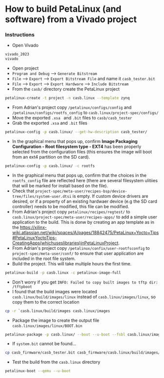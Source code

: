 # How to build PetaLinux (and software) from a Vivado project

### Instructions
- Open Vivado
```bash
vivado_2023
vivado
```
- Open project
- `Program and Debug` --> `Generate Bitstream`
- `File` --> `Export` --> `Export Bitstream File` and name it `casb_tester.bit`
- `File` --> `Export` --> `Export Hardware` --> `Include Bitstream`
- From the `casb/` directory create the PetaLinux project
```bash
petalinux-create -t project -n casb.linux --template zynq
```
- From Adrian's project copy `/petalinux/configs/config` and `/petalinux/configs/rootfs_config` to `casb.linux/project-spec/configs/`
- Move the exported `.xsa ` and `.bit` files to `casb/casb_tester`
- Grab the exported `.xsa` and `.bit` files
```bash
petalinux-config -p casb.linux/ --get-hw-description casb_tester/
```
- In the graphical menu that pops up, confirm **Image Packaging Configuration - Root filesystem type - EXT4** has been properly selected from the configuration files (this ensures the image will boot from an ext4 partition on the SD card).
```bash
petalinux-config -p casb.linux/ -c rootfs
```
- In the graphical menu that pops up, confirm that the choices in the `rootfs_config` file are reflected here (there are several filesystem ulitiies that will be marked for install based on the file).
- Check that `project-spec/meta-user/recipes-bsp/device-tree/files/system-user.dtsi` is empty. If custom device drivers are desired, or if a property of an existing hardwaer device (e.g the SD card controller) needs to be modified, this file can be modified.
- From Adrian's project copy `petalinux/recipes/regtest/` to `casb.linux/project-spec/meta-user/recipes-apps/` to add a simple user application to the build. This is donw by creating an app template as in the https://xilinx-wiki.atlassian.net/wiki/spaces/A/pages/18842475/PetaLinux+Yocto+Tips#PetaLinuxYoctoTips-CreatingApps(whichuseslibraries)inPetaLinuxProject. 
- From Adrian's project copy `/petalinux/confix/user-rootfsconfig` to `project-spec/meta-user/conf/` to ensure that user application are included in the root file system.
- Build the project. This will take multiple hours the first time.
```bash
petalinux-build -p casb.linux -c petalinux-image-full
```
- Don't worry if you get `INFO: Failed to copy built images to tftp dir: /tftpboot`
- I found that the build images were located `casb.linux/build/images/linux` instead of `casb.linux/images/linux`, so copy them to the correct location
```bash
cp -r `casb.linux/build/images casb.linux/images
```
- Package the image to create the output file `casb.linux/images/linux/BOOT.bin`
```bash
petalinux-package -p casb.linux/ --boot --u-boot --fsbl casb.linux/images/linux/zynq_fsbl.elf --fpga casb.linux/images/linux/system.bit -o casb.linux/images/linux/BOOT.bin
```
- If `system.bit` cannot be found...
```bash
cp casb_firmware/casb_tester.bit casb_firmware/casb.linux/build/images/linux/system.bit
```
- Test the build from the `casb.linux` directory 
```bash
petalinux-boot --qemu --u-boot
``` 



